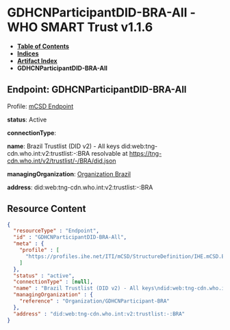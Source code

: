 # GDHCNParticipantDID-BRA-All - WHO SMART Trust v1.1.6

* [**Table of Contents**](toc.md)
* [**Indices**](indices.md)
* [**Artifact Index**](artifacts.md)
* **GDHCNParticipantDID-BRA-All**

## Endpoint: GDHCNParticipantDID-BRA-All

Profile: [mCSD Endpoint](https://profiles.ihe.net/ITI/mCSD/4.0.0/StructureDefinition-IHE.mCSD.Endpoint.html)

**status**: Active

**connectionType**: 

**name**: Brazil Trustlist (DID v2) - All keys did:web:tng-cdn.who.int:v2:trustlist:-:BRA resolvable at https://tng-cdn.who.int/v2/trustlist/-/BRA/did.json

**managingOrganization**: [Organization Brazil](Organization-GDHCNParticipant-BRA.md)

**address**: did:web:tng-cdn.who.int:v2:trustlist:-:BRA



## Resource Content

```json
{
  "resourceType" : "Endpoint",
  "id" : "GDHCNParticipantDID-BRA-All",
  "meta" : {
    "profile" : [
      "https://profiles.ihe.net/ITI/mCSD/StructureDefinition/IHE.mCSD.Endpoint"
    ]
  },
  "status" : "active",
  "connectionType" : [null],
  "name" : "Brazil Trustlist (DID v2) - All keys\ndid:web:tng-cdn.who.int:v2:trustlist:-:BRA\nresolvable at https://tng-cdn.who.int/v2/trustlist/-/BRA/did.json",
  "managingOrganization" : {
    "reference" : "Organization/GDHCNParticipant-BRA"
  },
  "address" : "did:web:tng-cdn.who.int:v2:trustlist:-:BRA"
}

```
